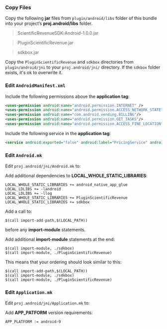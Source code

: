### Copy Files
Copy the following __jar__ files from `plugin/android/libs` folder of this
bundle into your project’s __proj.android/libs__ folder.

> ScientificRevenueSDK-Android-1.0.0.jar

> PluginScientificRevenue.jar

> sdkbox.jar

Copy the `PluginScientificRevenue` and `sdkbox` directories from `plugin/android/jni`
to your `proj.android/jni/` directory. If the `sdkbox` folder exists, it's ok to overwrite it.

### Edit `AndroidManifest.xml`
Include the following permissions above the __application tag__:
```xml
<uses-permission android:name="android.permission.INTERNET" />
<uses-permission android:name="android.permission.ACCESS_NETWORK_STATE" />
<uses-permission android:name="com.android.vending.BILLING"/>
<uses-permission android:name="android.permission.GET_TASKS"/>
<uses-permission android:name="android.permission.ACCESS_FINE_LOCATION"/>
```

Include the following service in the __application tag__:
```xml
<service android:exported="false" android:label="PricingService" android:name="com.scientificrevenue.service.PricingService"/>
```


### Edit `Android.mk`
Edit `proj.android/jni/Android.mk` to:

Add additional dependencies to __LOCAL_WHOLE_STATIC_LIBRARIES__:
```
LOCAL_WHOLE_STATIC_LIBRARIES += android_native_app_glue
LOCAL_LDLIBS += -landroid
LOCAL_LDLIBS += -llog
LOCAL_WHOLE_STATIC_LIBRARIES += PluginScientificRevenue
LOCAL_WHOLE_STATIC_LIBRARIES += sdkbox
```

Add a call to:
```
$(call import-add-path,$(LOCAL_PATH))
```
before any __import-module__ statements.

Add additional __import-module__ statements at the end:
```
$(call import-module, ./sdkbox)
$(call import-module, ./PluginScientificRevenue)
```

This means that your ordering should look similar to this:
```
$(call import-add-path,$(LOCAL_PATH))
$(call import-module, ./sdkbox)
$(call import-module, ./PluginScientificRevenue)
```

### Edit `Application.mk`
Edit `proj.android/jni/Application.mk` to:

Add __APP_PATFORM__ version requirements:
```
APP_PLATFORM := android-9
```
